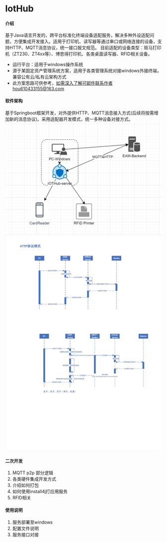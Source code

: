 # IotHub

#### 介绍
基于Java语言开发的，跨平台标准化终端设备适配服务，解决多种外设适配问题，方便集成开发接入。适用于打印机、读写器等通过串口或网络连接的设备，支持HTTP、MQTT消息协议，统一接口报文规范。
目前适配的设备类型：斑马打印机（ZT230、ZT4xx等）、博思得打印机、各类桌面读写器、RFID相关设备。

* 运行平台：适用于windows操作系统
* 源于某固定资产管理系统方案，适用于各类管理系统对接windows外接终端，兼容公有云/私有云架构方式
* 此方案思路可供参考，如需深入了解可邮件联系作者hou610433155@163.com
#### 软件架构
基于Springboot框架开发，对外提供HTTP、MQTT消息接入方式(后续将按需增加新的消息协议)。采用适配器开发模式，统一多种设备对接方式。
![输入图片说明](docs/IOTHub-Server.png)
![输入图片说明](docs/HTTP&MQTT%E8%AE%BE%E5%A4%87%E4%BA%92%E8%81%94%E8%AF%B7%E6%B1%82_%E6%97%B6%E5%BA%8F.jpg)

#### 二次开发

1.  MQTT  p2p 部分逻辑
2.  各类硬件集成开发方式
3.  介绍如何打包
4.  如何使用install4j打应用服务
5.  RFID相关
#### 使用说明

1.  服务部署至windows
2.  配置文件说明
3.  服务接口对接

